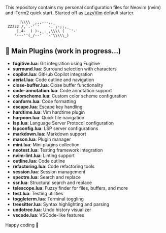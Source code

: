 This repository contains my personal configuration files for Neovim (nvim) and iTerm2 quick start. Started off as [LazyVim](https://github.com/LazyVim/LazyVim) default starter. 

          |\\\\ _,,,---,,_
     ZZZzz /,`.-'`'    -. ;-;;,_
         |,4-  ) )-,_. ,\\\\ (  `'-'
        '---''(_/--'  `-'\\\\\_)

## 🍵 Main Plugins (work in progress...)

- **fugitive.lua**: Git integration using Fugitive
- **surround.lua**: Surround selection with characters
- **copilot.lua**: GitHub Copilot integration
- **aerial.lua**: Code outline and navigation
- **close-buffer.lua**: Close buffer functionality
- **code-annotation.lua**: Code annotation support
- **colorscheme.lua**: Custom color scheme configuration
- **conform.lua**: Code formatting
- **escape.lua**: Escape key handling
- **hardtime.lua**: Vim hardtime plugin
- **harpoon.lua**: Quick file navigation
- **lsp.lua**: Language Server Protocol configuration
- **lspconfig.lua**: LSP server configurations
- **markdown.lua**: Markdown support
- **mason.lua**: Plugin manager
- **mini.lua**: Mini plugins collection
- **neotest.lua**: Testing framework integration
- **nvim-lint.lua**: Linting support
- **outline.lua**: Code outline
- **refactoring.lua**: Code refactoring tools
- **session.lua**: Session management
- **spectre.lua**: Search and replace
- **ssr.lua**: Structural search and replace
- **telescope.lua**: Fuzzy finder for files, buffers, and more
- **test.lua**: Testing utilities
- **toggleterm.lua**: Terminal toggling
- **treesitter.lua**: Syntax highlighting and parsing
- **undotree.lua**: Undo history visualizer
- **vscode.lua**: VSCode-like features

Happy coding 🍵
